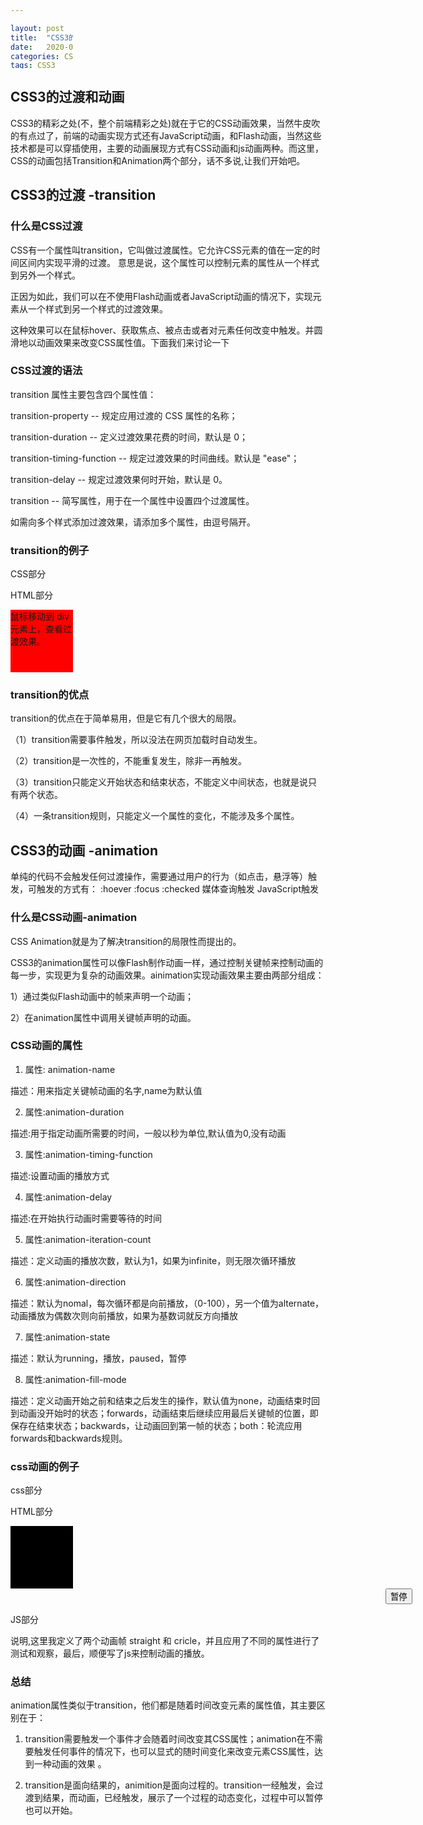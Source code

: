 ```yaml
---

layout: post
title:  "CSS3的过渡和动画比较"
date:   2020-06-20 15:14:54
categories: CSS3
tags: CSS3
excerpt: 深入理解CSS3的过渡特效和animation特效
mathjax: true
author: 朱羽飞
---
```


## CSS3的过渡和动画

CSS3的精彩之处(不，整个前端精彩之处)就在于它的CSS动画效果，当然牛皮吹的有点过了，前端的动画实现方式还有JavaScript动画，和Flash动画，当然这些技术都是可以穿插使用，主要的动画展现方式有CSS动画和js动画两种。而这里，CSS的动画包括Transition和Animation两个部分，话不多说,让我们开始吧。

## CSS3的过渡 -transition

### 什么是CSS过渡

CSS有一个属性叫transition，它叫做过渡属性。它允许CSS元素的值在一定的时间区间内实现平滑的过渡。
意思是说，这个属性可以控制元素的属性从一个样式到另外一个样式。

正因为如此，我们可以在不使用Flash动画或者JavaScript动画的情况下，实现元素从一个样式到另一个样式的过渡效果。

这种效果可以在鼠标hover、获取焦点、被点击或者对元素任何改变中触发。并圆滑地以动画效果来改变CSS属性值。下面我们来讨论一下

### CSS过渡的语法

transition 属性主要包含四个属性值：

transition-property -- 规定应用过渡的 CSS 属性的名称；

transition-duration -- 定义过渡效果花费的时间，默认是 0；

transition-timing-function -- 规定过渡效果的时间曲线。默认是 "ease"；

transition-delay -- 规定过渡效果何时开始，默认是 0。

transition -- 简写属性，用于在一个属性中设置四个过渡属性。

如需向多个样式添加过渡效果，请添加多个属性，由逗号隔开。

### transition的例子

CSS部分

 <style>
 div {

    width: 100px;
    height: 100px;
    background: red;
 -webkit-transition: width 2s ease, height 2s ease, -webkit-transform 2s ease;
    transition: width 2s ease-in-out, height 2s ease-in-out, transform 2s ease-in-out;

 }
 div:hover {

    width: 200px;
    height: 200px;
 -webkit-transform: rotate(360deg);
    transform: rotate(360deg);

 }
 </style>

HTML部分

 <div>鼠标移动到 div 元素上，查看过渡效果。</div>

### transition的优点

transition的优点在于简单易用，但是它有几个很大的局限。

（1）transition需要事件触发，所以没法在网页加载时自动发生。

（2）transition是一次性的，不能重复发生，除非一再触发。

（3）transition只能定义开始状态和结束状态，不能定义中间状态，也就是说只有两个状态。

（4）一条transition规则，只能定义一个属性的变化，不能涉及多个属性。

## CSS3的动画 -animation

单纯的代码不会触发任何过渡操作，需要通过用户的行为（如点击，悬浮等）触发，可触发的方式有：
:hoever :focus :checked 媒体查询触发 JavaScript触发

### 什么是CSS动画-animation

CSS Animation就是为了解决transition的局限性而提出的。

CSS3的animation属性可以像Flash制作动画一样，通过控制关键帧来控制动画的每一步，实现更为复杂的动画效果。ainimation实现动画效果主要由两部分组成：

1）通过类似Flash动画中的帧来声明一个动画；

2）在animation属性中调用关键帧声明的动画。

### CSS动画的属性

1. 属性: animation-name

 描述：用来指定关键帧动画的名字,name为默认值

2. 属性:animation-duration

 描述:用于指定动画所需要的时间，一般以秒为单位,默认值为0,没有动画

3. 属性:animation-timing-function

 描述:设置动画的播放方式

4. 属性:animation-delay

 描述:在开始执行动画时需要等待的时间

5. 属性:animation-iteration-count

 描述：定义动画的播放次数，默认为1，如果为infinite，则无限次循环播放

6. 属性:animation-direction

 描述：默认为nomal，每次循环都是向前播放，（0-100），另一个值为alternate，动画播放为偶数次则向前播放，如果为基数词就反方向播放

7. 属性:animation-state

 描述：默认为running，播放，paused，暂停

8. 属性:animation-fill-mode

 描述：定义动画开始之前和结束之后发生的操作，默认值为none，动画结束时回到动画没开始时的状态；forwards，动画结束后继续应用最后关键帧的位置，即保存在结束状态；backwards，让动画回到第一帧的状态；both：轮流应用forwards和backwards规则。

### css动画的例子

css部分

 <style>
 /*申明动画帧*/
 @-webkit-keyframes cricle {
     0%{
         top:0;
        left:0;
         background:red;
     }
     25%{
        left:200px;
         top:0;
         background: #000;
     }
     50%{
         top:200px; left:200px;
         background: blue;
     }
     75%{
         top:200px; left:0;
         background: yellow;
     }
     100%{
       left:0px;
       top:0px;
       background: red;
     }
 }
 @keyframes cricle {
     0%{
         top:0;
        left:0;
         background:red;
     }
     25%{
        left:200px;
         top:0;
         background: #000;
     }
     50%{
         top:200px; left:200px;
         background: blue;
     }
     75%{
         top:200px; left:0;
         background: yellow;
     }
     100%{
       left:0px;
       top:0px;
       background: red;
     }
 }
 /*直来直回动画帧*/
 @webkit-keyframes straight{
     0%{
         left:0;
         background: #000;
     }
     25%{
         left: 400px;
         background: yellow;
     }
     50%{
         left: 800px;
         background: #000;
     }
     75%{
         left: 400px;
         background: red;
     }
     100%{
         left: 0;
         background: #000;
     }
 }
 @keyframes straight{
     0%{
         left:0;
         background: #000;
     }
     25%{
         left: 400px;
         background: yellow;
     }
     50%{
         left: 800px;
         background: #000;
     }
     75%{
         left: 400px;
         background: red;
     }
     100%{
         left: 0;
         background: #000;
     }
 }

 .box{width:100px;height:100px;
     background: red;
     position:relative;
     /*动画*/
  /*指定动画的名字 straight  cricle*/
     -webkit-animation-name:cricle;
             animation-name:cricle;
  /*指定动画时长*/
     -webkit-animation-duration:5s;
             animation-duration:5s;
     /*动画播放方式 linear ease ease-in  ease-out ease-in-out  cubic-bezier(n,n,n,n) steps(n,start)*/
     -webkit-animation-timing-function:steps(5,start);
             animation-timing-function:steps(5,start);
  /*指定动画开始时间以秒为单位*/
     -webkit-animation-delay:1s;
             animation-delay:1s;
     /*指定动画播放的循环次数  infinite 无限循环*/
     -webkit-animation-iteration-count:infinite;
             animation-iteration-count:infinite;
     /*控制动画的播放方向 normal 默认正常播放 reverse动画方向播放 alternate奇数正偶反 alternate-reverse 奇反偶正*/
     -webkit-animation-direction:reverse;
             animation-direction:reverse;
     /*设置动画播放的状态，暂停还是播放  paused  running*/
     -webkit-animation-palay-state:running;
             animation-palay-state:running;
     /*设置动画时间外属性 none默认值 动画在执行*/
     -webkit-animation-fill-mode:both;
             animation-fill-mode:both;
        /*设置动画时间外属性 none默认值 动画在执行之前和之后不会有任何样式到目标元素
            forwards 在动画结束之后，动画将应用该属性值
            backwards 动画将应用子啊animatio-delay定义期间启动动画的第一次迭代的关键帧中定义的属性值
            both 动画遵循forward和backwards的规则，也就是说，动画会在两个方向上扩展动画属性
        */
   -webkit-animation: straight 5s ease-out 2s infinite reverse backwards;
             animation: straight 5s ease-out 2s infinite reverse backwards;

 }

 </style>

HTML部分

  <div id="box" class="box">
    </div>
    <input id="btn" type="button" onclick="pasused()"
 style="position:relative;left:600px;top400px;" value="暂停" >

JS部分

 <script type="text/javascript">

 function pasused(){
     var box = document.getElementById("box");
     var btn = document.getElementById("btn");
     if(btn.value=="暂停"){
         box.style.animationPlayState="paused";
         btn.value="开始";
     }else{
         box.style.animationPlayState="running";
         btn.value="暂停";
     }
 }
 </script>

说明,这里我定义了两个动画帧 straight  和 cricle，并且应用了不同的属性进行了测试和观察，最后，顺便写了js来控制动画的播放。

### 总结

 animation属性类似于transition，他们都是随着时间改变元素的属性值，其主要区别在于：

1. transition需要触发一个事件才会随着时间改变其CSS属性；animation在不需要触发任何事件的情况下，也可以显式的随时间变化来改变元素CSS属性，达到一种动画的效果 。

2. transition是面向结果的，animition是面向过程的。transition一经触发，会过渡到结果，而动画，已经触发，展示了一个过程的动态变化，过程中可以暂停也可以开始。
